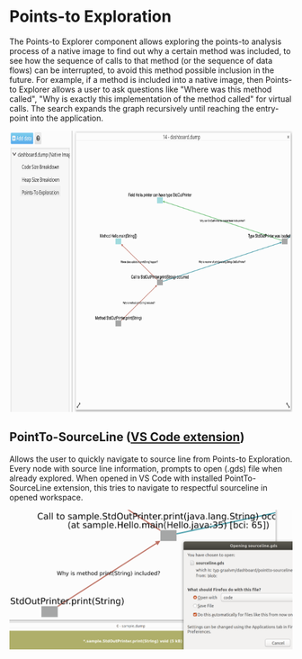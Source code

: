 # Points-to Exploration

The Points-to Explorer component allows exploring the points-to analysis process
of a native image to find out why a certain method was included, to see how the
sequence of calls to that method (or the sequence of data flows) can be
interrupted, to avoid this method possible inclusion in the future. For example,
if a method is included into a native image, then Points-to Explorer allows a
user to ask questions like "Where was this method called", "Why is exactly this
implementation of the method called" for virtual calls. The search expands the
graph recursively until reaching the entry-point into the application.

<img src="/docs/tools/dashboard/resources/img/points-to-exploration.png" alt="points-to-explorer" width="850" height=500/>

## PointTo-SourceLine ([VS Code extension](https://marketplace.visualstudio.com/items?itemName=oracle-labs-graalvm.dashboard))

Allows the user to quickly navigate to source line from Points-to Exploration. Every node with source line information, prompts to open (.gds) file when already explored. When opened in VS Code with installed PointTo-SourceLine extension, this tries to navigate to respectful sourceline in opened workspace.

<img src="/docs/tools/dashboard/resources/img/pointto-sourceline.png" alt="pointto-sourceline" width="850" />